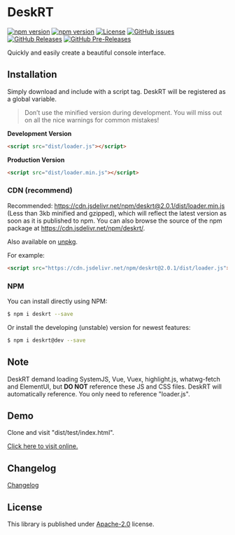# DeskRT

[![npm version](https://img.shields.io/npm/v/deskrt.svg?colorB=brightgreen)](https://www.npmjs.com/package/deskrt "Stable Version")
[![npm version](https://img.shields.io/npm/v/deskrt/dev.svg)](https://www.npmjs.com/package/deskrt "Development Version")
[![License](https://img.shields.io/github/license/MaiyunNET/DeskRT.svg)](https://github.com/MaiyunNET/DeskRT/blob/master/LICENSE)
[![GitHub issues](https://img.shields.io/github/issues/MaiyunNET/DeskRT.svg)](https://github.com/MaiyunNET/DeskRT/issues)
[![GitHub Releases](https://img.shields.io/github/release/MaiyunNET/DeskRT.svg)](https://github.com/MaiyunNET/DeskRT/releases "Stable Release")
[![GitHub Pre-Releases](https://img.shields.io/github/release/MaiyunNET/DeskRT/all.svg)](https://github.com/MaiyunNET/DeskRT/releases "Pre-Release")

Quickly and easily create a beautiful console interface.

## Installation

Simply download and include with a script tag. DeskRT will be registered as a global variable.

> Don’t use the minified version during development. You will miss out on all the nice warnings for common mistakes!

**Development Version**

```html
<script src="dist/loader.js"></script>
```

**Production Version**

```html
<script src="dist/loader.min.js"></script>
```

### CDN (recommend)

Recommended: https://cdn.jsdelivr.net/npm/deskrt@2.0.1/dist/loader.min.js (Less than 3kb minified and gzipped), which will reflect the latest version as soon as it is published to npm. You can also browse the source of the npm package at https://cdn.jsdelivr.net/npm/deskrt/.

Also available on [unpkg](https://unpkg.com/deskrt@2.0.1/dist/loader.js).

For example:

```html
<script src="https://cdn.jsdelivr.net/npm/deskrt@2.0.1/dist/loader.js"></script>
```

### NPM

You can install directly using NPM:

```sh
$ npm i deskrt --save
```

Or install the developing (unstable) version for newest features:

```sh
$ npm i deskrt@dev --save
```

## Note

DeskRT demand loading SystemJS, Vue, Vuex, highlight.js, whatwg-fetch and ElementUI, but **DO NOT** reference these JS and CSS files. DeskRT will automatically reference. You only need to reference "loader.js".

## Demo

Clone and visit "dist/test/index.html".

[Click here to visit online.](https://maiyunnet.github.io/DeskRT/dist/test/)

## Changelog

[Changelog](doc/CHANGELOG.md)

## License

This library is published under [Apache-2.0](./LICENSE) license.